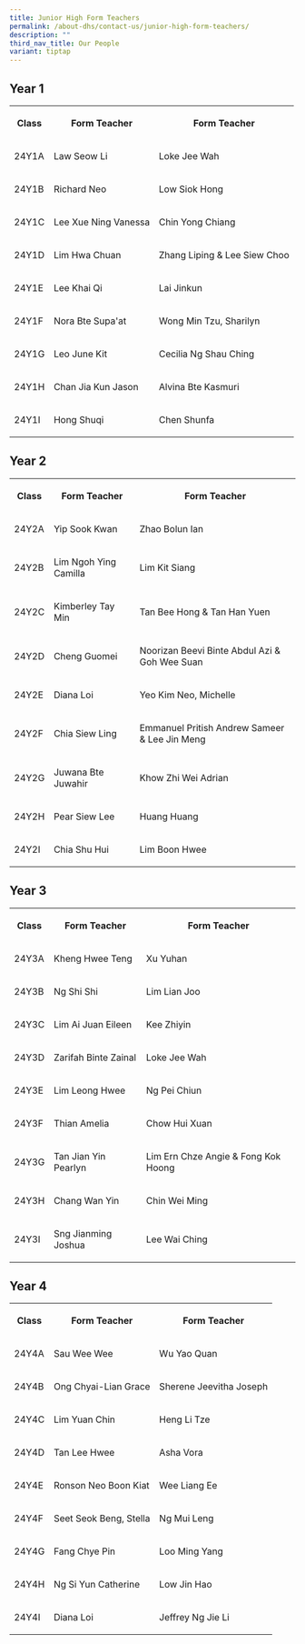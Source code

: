 ```yaml
---
title: Junior High Form Teachers
permalink: /about-dhs/contact-us/junior-high-form-teachers/
description: ""
third_nav_title: Our People
variant: tiptap
---
```

<h2>Year 1</h2><table><tbody><tr><th rowspan="1" colspan="1"><p>Class</p></th><th rowspan="1" colspan="1"><p>Form Teacher</p></th><th rowspan="1" colspan="1"><p>Form Teacher</p></th></tr><tr><td rowspan="1" colspan="1"><p>24Y1A</p></td><td rowspan="1" colspan="1"><p>Law Seow Li</p></td><td rowspan="1" colspan="1"><p>Loke Jee Wah</p></td></tr><tr><td rowspan="1" colspan="1"><p>24Y1B</p></td><td rowspan="1" colspan="1"><p>Richard Neo</p></td><td rowspan="1" colspan="1"><p>Low Siok Hong</p></td></tr><tr><td rowspan="1" colspan="1"><p>24Y1C</p></td><td rowspan="1" colspan="1"><p>Lee Xue Ning Vanessa</p></td><td rowspan="1" colspan="1"><p>Chin Yong Chiang</p></td></tr><tr><td rowspan="1" colspan="1"><p>24Y1D</p></td><td rowspan="1" colspan="1"><p>Lim Hwa Chuan</p></td><td rowspan="1" colspan="1"><p>Zhang Liping &amp; Lee Siew Choo</p></td></tr><tr><td rowspan="1" colspan="1"><p>24Y1E</p></td><td rowspan="1" colspan="1"><p>Lee Khai Qi</p></td><td rowspan="1" colspan="1"><p>Lai Jinkun</p></td></tr><tr><td rowspan="1" colspan="1"><p>24Y1F</p></td><td rowspan="1" colspan="1"><p>Nora Bte Supa'at</p></td><td rowspan="1" colspan="1"><p>Wong Min Tzu, Sharilyn</p></td></tr><tr><td rowspan="1" colspan="1"><p>24Y1G</p></td><td rowspan="1" colspan="1"><p>Leo June Kit</p></td><td rowspan="1" colspan="1"><p>Cecilia Ng Shau Ching</p></td></tr><tr><td rowspan="1" colspan="1"><p>24Y1H</p></td><td rowspan="1" colspan="1"><p>Chan Jia Kun Jason</p></td><td rowspan="1" colspan="1"><p>Alvina Bte Kasmuri</p></td></tr><tr><td rowspan="1" colspan="1"><p>24Y1I</p></td><td rowspan="1" colspan="1"><p>Hong Shuqi</p></td><td rowspan="1" colspan="1"><p>Chen Shunfa</p></td></tr></tbody></table><h2>Year 2</h2><table><tbody><tr><th rowspan="1" colspan="1"><p>Class</p></th><th rowspan="1" colspan="1"><p>Form Teacher</p></th><th rowspan="1" colspan="1"><p>Form Teacher</p></th></tr><tr><td rowspan="1" colspan="1"><p>24Y2A</p></td><td rowspan="1" colspan="1"><p>Yip Sook Kwan</p></td><td rowspan="1" colspan="1"><p>Zhao Bolun Ian</p></td></tr><tr><td rowspan="1" colspan="1"><p>24Y2B</p></td><td rowspan="1" colspan="1"><p>Lim Ngoh Ying Camilla</p></td><td rowspan="1" colspan="1"><p>Lim Kit Siang</p></td></tr><tr><td rowspan="1" colspan="1"><p>24Y2C</p></td><td rowspan="1" colspan="1"><p>Kimberley Tay Min</p></td><td rowspan="1" colspan="1"><p>Tan Bee Hong &amp; Tan Han Yuen</p></td></tr><tr><td rowspan="1" colspan="1"><p>24Y2D</p></td><td rowspan="1" colspan="1"><p>Cheng Guomei</p></td><td rowspan="1" colspan="1"><p>Noorizan Beevi Binte Abdul Azi &amp; Goh Wee Suan</p></td></tr><tr><td rowspan="1" colspan="1"><p>24Y2E</p></td><td rowspan="1" colspan="1"><p>Diana Loi</p></td><td rowspan="1" colspan="1"><p>Yeo Kim Neo, Michelle</p></td></tr><tr><td rowspan="1" colspan="1"><p>24Y2F</p></td><td rowspan="1" colspan="1"><p>Chia Siew Ling</p></td><td rowspan="1" colspan="1"><p>Emmanuel Pritish Andrew Sameer &amp; Lee Jin Meng</p></td></tr><tr><td rowspan="1" colspan="1"><p>24Y2G</p></td><td rowspan="1" colspan="1"><p>Juwana Bte Juwahir</p></td><td rowspan="1" colspan="1"><p>Khow Zhi Wei Adrian</p></td></tr><tr><td rowspan="1" colspan="1"><p>24Y2H</p></td><td rowspan="1" colspan="1"><p>Pear Siew Lee</p></td><td rowspan="1" colspan="1"><p>Huang Huang</p></td></tr><tr><td rowspan="1" colspan="1"><p>24Y2I</p></td><td rowspan="1" colspan="1"><p>Chia Shu Hui</p></td><td rowspan="1" colspan="1"><p>Lim Boon Hwee</p></td></tr></tbody></table><h2>Year 3</h2><table><tbody><tr><th rowspan="1" colspan="1"><p>Class</p></th><th rowspan="1" colspan="1"><p>Form Teacher</p></th><th rowspan="1" colspan="1"><p>Form Teacher</p></th></tr><tr><td rowspan="1" colspan="1"><p>24Y3A</p></td><td rowspan="1" colspan="1"><p>Kheng Hwee Teng</p></td><td rowspan="1" colspan="1"><p>Xu Yuhan</p></td></tr><tr><td rowspan="1" colspan="1"><p>24Y3B</p></td><td rowspan="1" colspan="1"><p>Ng Shi Shi</p></td><td rowspan="1" colspan="1"><p>Lim Lian Joo</p></td></tr><tr><td rowspan="1" colspan="1"><p>24Y3C</p></td><td rowspan="1" colspan="1"><p>Lim Ai Juan Eileen</p></td><td rowspan="1" colspan="1"><p>Kee Zhiyin</p></td></tr><tr><td rowspan="1" colspan="1"><p>24Y3D</p></td><td rowspan="1" colspan="1"><p>Zarifah Binte Zainal</p></td><td rowspan="1" colspan="1"><p>Loke Jee Wah</p></td></tr><tr><td rowspan="1" colspan="1"><p>24Y3E</p></td><td rowspan="1" colspan="1"><p>Lim Leong Hwee</p></td><td rowspan="1" colspan="1"><p>Ng Pei Chiun</p></td></tr><tr><td rowspan="1" colspan="1"><p>24Y3F</p></td><td rowspan="1" colspan="1"><p>Thian Amelia</p></td><td rowspan="1" colspan="1"><p>Chow Hui Xuan</p></td></tr><tr><td rowspan="1" colspan="1"><p>24Y3G</p></td><td rowspan="1" colspan="1"><p>Tan Jian Yin Pearlyn</p></td><td rowspan="1" colspan="1"><p>Lim Ern Chze Angie &amp; Fong Kok Hoong</p></td></tr><tr><td rowspan="1" colspan="1"><p>24Y3H</p></td><td rowspan="1" colspan="1"><p>Chang Wan Yin</p></td><td rowspan="1" colspan="1"><p>Chin Wei Ming</p></td></tr><tr><td rowspan="1" colspan="1"><p>24Y3I</p></td><td rowspan="1" colspan="1"><p>Sng Jianming Joshua</p></td><td rowspan="1" colspan="1"><p>Lee Wai Ching</p></td></tr></tbody></table><h2>Year 4</h2><table><tbody><tr><th rowspan="1" colspan="1"><p>Class</p></th><th rowspan="1" colspan="1"><p>Form Teacher</p></th><th rowspan="1" colspan="1"><p>Form Teacher</p></th></tr><tr><td rowspan="1" colspan="1"><p>24Y4A</p></td><td rowspan="1" colspan="1"><p>Sau Wee Wee</p></td><td rowspan="1" colspan="1"><p>Wu Yao Quan</p></td></tr><tr><td rowspan="1" colspan="1"><p>24Y4B</p></td><td rowspan="1" colspan="1"><p>Ong Chyai-Lian Grace</p></td><td rowspan="1" colspan="1"><p>Sherene Jeevitha Joseph</p></td></tr><tr><td rowspan="1" colspan="1"><p>24Y4C</p></td><td rowspan="1" colspan="1"><p>Lim Yuan Chin</p></td><td rowspan="1" colspan="1"><p>Heng Li Tze</p></td></tr><tr><td rowspan="1" colspan="1"><p>24Y4D</p></td><td rowspan="1" colspan="1"><p>Tan Lee Hwee</p></td><td rowspan="1" colspan="1"><p>Asha Vora</p></td></tr><tr><td rowspan="1" colspan="1"><p>24Y4E</p></td><td rowspan="1" colspan="1"><p>Ronson Neo Boon Kiat</p></td><td rowspan="1" colspan="1"><p>Wee Liang Ee</p></td></tr><tr><td rowspan="1" colspan="1"><p>24Y4F</p></td><td rowspan="1" colspan="1"><p>Seet Seok Beng, Stella</p></td><td rowspan="1" colspan="1"><p>Ng Mui Leng</p></td></tr><tr><td rowspan="1" colspan="1"><p>24Y4G</p></td><td rowspan="1" colspan="1"><p>Fang Chye Pin</p></td><td rowspan="1" colspan="1"><p>Loo Ming Yang</p></td></tr><tr><td rowspan="1" colspan="1"><p>24Y4H</p></td><td rowspan="1" colspan="1"><p>Ng Si Yun Catherine</p></td><td rowspan="1" colspan="1"><p>Low Jin Hao</p></td></tr><tr><td rowspan="1" colspan="1"><p>24Y4I</p></td><td rowspan="1" colspan="1"><p>Diana Loi</p></td><td rowspan="1" colspan="1"><p>Jeffrey Ng Jie Li</p></td></tr></tbody></table><p></p>